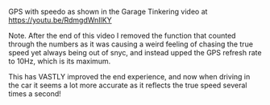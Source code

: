GPS with speedo as shown in the Garage Tinkering video at https://youtu.be/RdmgdWnIlKY

Note. After the end of this video I removed the function that counted through the numbers as it was causing a weird feeling of chasing the true speed yet always being out of snyc, and instead upped the GPS refresh rate to 10Hz, which is its maximum.

This has VASTLY improved the end experience, and now when driving in the car it seems a lot more accurate as it reflects the true speed several times a second!
